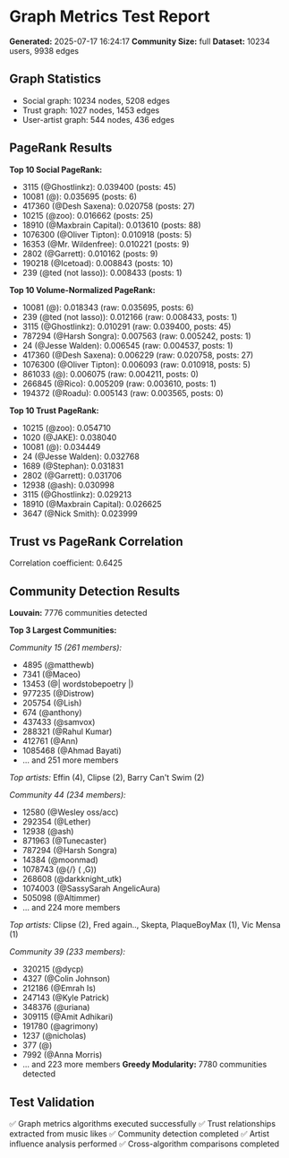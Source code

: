# Graph Metrics Test Report

**Generated:** 2025-07-17 16:24:17
**Community Size:** full
**Dataset:** 10234 users, 9938 edges

## Graph Statistics

- Social graph: 10234 nodes, 5208 edges
- Trust graph: 1027 nodes, 1453 edges
- User-artist graph: 544 nodes, 436 edges

## PageRank Results

**Top 10 Social PageRank:**
- 3115 (@Ghostlinkz): 0.039400 (posts: 45)
- 10081 (@): 0.035695 (posts: 6)
- 417360 (@Desh Saxena): 0.020758 (posts: 27)
- 10215 (@zoo): 0.016662 (posts: 25)
- 18910 (@Maxbrain Capital): 0.013610 (posts: 88)
- 1076300 (@Oliver Tipton): 0.010918 (posts: 5)
- 16353 (@Mr. Wildenfree): 0.010221 (posts: 9)
- 2802 (@Garrett): 0.010162 (posts: 9)
- 190218 (@Icetoad): 0.008843 (posts: 10)
- 239 (@ted (not lasso)): 0.008433 (posts: 1)

**Top 10 Volume-Normalized PageRank:**
- 10081 (@): 0.018343 (raw: 0.035695, posts: 6)
- 239 (@ted (not lasso)): 0.012166 (raw: 0.008433, posts: 1)
- 3115 (@Ghostlinkz): 0.010291 (raw: 0.039400, posts: 45)
- 787294 (@Harsh Songra): 0.007563 (raw: 0.005242, posts: 1)
- 24 (@Jesse Walden): 0.006545 (raw: 0.004537, posts: 1)
- 417360 (@Desh Saxena): 0.006229 (raw: 0.020758, posts: 27)
- 1076300 (@Oliver Tipton): 0.006093 (raw: 0.010918, posts: 5)
- 861033 (@): 0.006075 (raw: 0.004211, posts: 0)
- 266845 (@Rico): 0.005209 (raw: 0.003610, posts: 1)
- 194372 (@Roadu): 0.005143 (raw: 0.003565, posts: 0)

**Top 10 Trust PageRank:**
- 10215 (@zoo): 0.054710
- 1020 (@JAKE): 0.038040
- 10081 (@): 0.034449
- 24 (@Jesse Walden): 0.032768
- 1689 (@Stephan): 0.031831
- 2802 (@Garrett): 0.031706
- 12938 (@ash): 0.030998
- 3115 (@Ghostlinkz): 0.029213
- 18910 (@Maxbrain Capital): 0.026625
- 3647 (@Nick Smith): 0.023999

## Trust vs PageRank Correlation

Correlation coefficient: 0.6425

## Community Detection Results

**Louvain:** 7776 communities detected

**Top 3 Largest Communities:**

*Community 15 (261 members):*
- 4895 (@matthewb)
- 7341 (@Maceo)
- 13453 (@| wordstobepoetry |)
- 977235 (@Distrow)
- 205754 (@Lish)
- 674 (@anthony)
- 437433 (@samvox)
- 288321 (@Rahul Kumar)
- 412761 (@Ann)
- 1085468 (@Ahmad Bayati)
- ... and 251 more members

*Top artists:* Effin (4), Clipse (2), Barry Can't Swim (2)

*Community 44 (234 members):*
- 12580 (@Wesley  oss/acc)
- 292354 (@Lether)
- 12938 (@ash)
- 871963 (@Tunecaster)
- 787294 (@Harsh Songra)
- 14384 (@moonmad)
- 1078743 (@{/} ( ,G))
- 268608 (@darkknight_utk)
- 1074003 (@SassySarah AngelicAura)
- 505098 (@Altimmer)
- ... and 224 more members

*Top artists:* Clipse (2), Fred again.., Skepta, PlaqueBoyMax (1), Vic Mensa (1)

*Community 39 (233 members):*
- 320215 (@dycp)
- 4327 (@Colin Johnson)
- 212186 (@Emrah Is)
- 247143 (@Kyle Patrick)
- 348376 (@uriana)
- 309115 (@Amit Adhikari)
- 191780 (@agrimony)
- 1237 (@nicholas)
- 377 (@)
- 7992 (@Anna Morris)
- ... and 223 more members
**Greedy Modularity:** 7780 communities detected

## Test Validation

✅ Graph metrics algorithms executed successfully
✅ Trust relationships extracted from music likes
✅ Community detection completed
✅ Artist influence analysis performed
✅ Cross-algorithm comparisons completed
